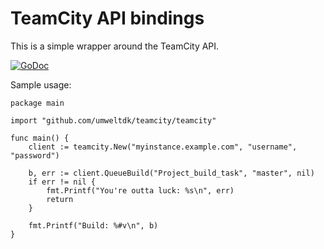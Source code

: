 TeamCity API bindings
=====================

This is a simple wrapper around the TeamCity API.

[![GoDoc](https://godoc.org/github.com/umweltdk/teamcity?status.png)](https://godoc.org/github.com/umweltdk/teamcity)

Sample usage:

```
package main

import "github.com/umweltdk/teamcity/teamcity"

func main() {
	client := teamcity.New("myinstance.example.com", "username", "password")

	b, err := client.QueueBuild("Project_build_task", "master", nil)
	if err != nil {
		fmt.Printf("You're outta luck: %s\n", err)
		return
	}

	fmt.Printf("Build: %#v\n", b)
}
```
